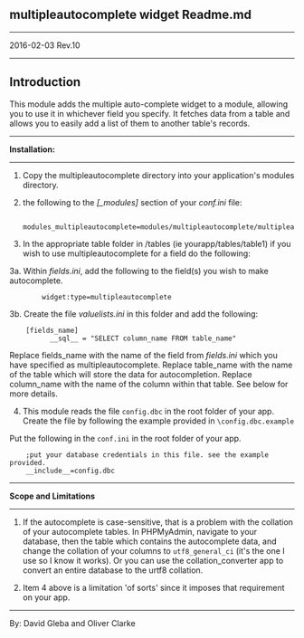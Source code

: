 **multipleautocomplete widget Readme.md**
-
---
2016-02-03 Rev.10

---
Introduction
-

This module adds the multiple auto-complete widget to a module, allowing you to use it in whichever field you specify. It fetches data from a table and allows you to easily add a list of them to another table's records.

---

**Installation:**

---

 1. Copy the multipleautocomplete directory into your application's modules directory.

 2.  the following to the *[_modules]* section of your *conf.ini* file:

		  modules_multipleautocomplete=modules/multipleautocomplete/multipleautocomplete.php
		

 3. In the appropriate table folder in /tables (ie yourapp/tables/table1) if you wish to use multipleautocomplete for a field do the following:

   3a. Within *fields.ini*, add the following to the field(s) you wish to make autocomplete.


			widget:type=multipleautocomplete


  3b. Create the file *valuelists.ini* in this folder and add the following:

	
		[fields_name]
			  __sql__ = "SELECT column_name FROM table_name"
	

  Replace fields_name with the name of the field from *fields.ini* which you have specified as multipleautocomplete. Replace table_name with the name of the table which will store the data for autocompletion. Replace column_name with the name of the column within that table. See below for more details.

 4. This module reads the file  ```config.dbc``` in the root folder of your app. Create the file by following the example provided in ```\config.dbc.example```

Put the following in the ```conf.ini``` in the root folder of your app.

		;put your database credentials in this file. see the example provided.
		__include__=config.dbc




---

**Scope and Limitations**

---

1. If the autocomplete is case-sensitive, that is a problem with the collation of your autocomplete tables. In PHPMyAdmin, navigate to your database, then the table which contains the autocomplete data, and change the collation of your columns to ```utf8_general_ci``` (it's the one I use so I know it works). Or you can use the collation_converter app to convert an entire database to the urtf8 collation.

2. Item 4 above is a limitation 'of sorts' since it imposes that requirement on your app.


---

By: David Gleba and Oliver Clarke